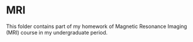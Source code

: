 # MRI
This folder contains part of my homework of Magnetic Resonance Imaging (MRI) course in my undergraduate period.

